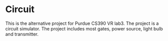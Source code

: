 # Circuit
This is the alternative project for Purdue CS390 VR lab3.
The project is a circuit simulator. The project includes most gates, power source, light bulb and transmitter.
